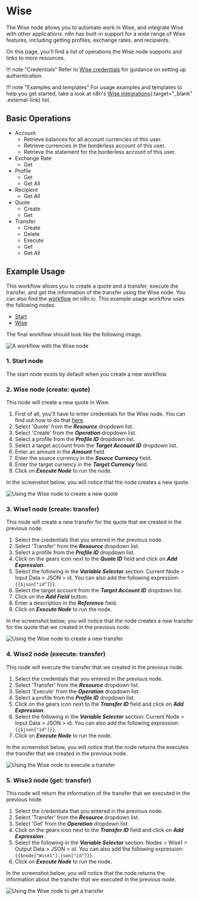 # Wise

The Wise node allows you to automate work in Wise, and integrate Wise with other applications. n8n has built-in support for a wide range of Wise features, including getting profiles, exchange rates, and recipients. 

On this page, you'll find a list of operations the Wise node supports and links to more resources.

!!! note "Credentials"
    Refer to [Wise credentials](/integrations/builtin/credentials/wise/) for guidance on setting up authentication. 

!!! note "Examples and templates"
    For usage examples and templates to help you get started, take a look at n8n's [Wise integrations](https://n8n.io/integrations/wise/){:target="_blank" .external-link} list.


## Basic Operations

* Account
    * Retrieve balances for all account currencies of this user.
    * Retrieve currencies in the borderless account of this user.
    * Retrieve the statement for the borderless account of this user.
* Exchange Rate
    * Get
* Profile
    * Get
    * Get All
* Recipient
    * Get All
* Quote
    * Create
    * Get
* Transfer
    * Create
    * Delete
    * Execute
    * Get
    * Get All

## Example Usage

This workflow allows you to create a quote and a transfer, execute the transfer, and get the information of the transfer using the Wise node. You can also find the [workflow](https://n8n.io/workflows/992) on n8n.io. This example usage workflow uses the following nodes.
- [Start](/integrations/builtin/core-nodes/n8n-nodes-base.start/)
- [Wise]()

The final workflow should look like the following image.

![A workflow with the Wise node](/_images/integrations/builtin/app-nodes/wise/workflow.png)

### 1. Start node

The start node exists by default when you create a new workflow.

### 2. Wise node (create: quote)

This node will create a new quote in Wise.

1. First of all, you'll have to enter credentials for the Wise node. You can find out how to do that [here](/integrations/builtin/credentials/wise/).
2. Select 'Quote' from the ***Resource*** dropdown list.
3. Select 'Create' from the ***Operation*** dropdown list.
4. Select a profile from the ***Profile ID*** dropdown list.
5. Select a target account from the ***Target Account ID*** dropdown list.
6. Enter an amount in the ***Amount*** field.
7. Enter the source currency in the ***Source Currency*** field.
8. Enter the target currency in the ***Target Currency*** field.
9. Click on ***Execute Node*** to run the node.

In the screenshot below, you will notice that the node creates a new quote.

![Using the Wise node to create a new quote](/_images/integrations/builtin/app-nodes/wise/wise_node.png)

### 3. Wise1 node (create: transfer)

This node will create a new transfer for the quote that we created in the previous node.

1. Select the credentials that you entered in the previous node.
2. Select 'Transfer' from the ***Resource*** dropdown list.
3. Select a profile from the ***Profile ID*** dropdown list.
4. Click on the gears icon next to the ***Quote ID*** field and click on ***Add Expression***.
5. Select the following in the ***Variable Selector*** section: Current Node > Input Data > JSON > id. You can also add the following expression: `{{$json["id"]}}`.
6. Select the target account from the ***Target Account ID*** dropdown list.
7. Click on the ***Add Field*** button.
8. Enter a description in the ***Reference*** field.
9. Click on ***Execute Node*** to run the node.

In the screenshot below, you will notice that the node creates a new transfer for the quote that we created in the previous node.

![Using the Wise node to create a new transfer](/_images/integrations/builtin/app-nodes/wise/wise1_node.png)

### 4. Wise2 node (execute: transfer)

This node will execute the transfer that we created in the previous node.

1. Select the credentials that you entered in the previous node.
2. Select 'Transfer' from the ***Resource*** dropdown list.
3. Select 'Execute' from the ***Operation*** dropdown list.
4. Select a profile from the ***Profile ID*** dropdown list.
5. Click on the gears icon next to the ***Transfer ID*** field and click on ***Add Expression***.
6. Select the following in the ***Variable Selector*** section: Current Node > Input Data > JSON > id. You can also add the following expression: `{{$json["id"]}}`.
7. Click on ***Execute Node*** to run the node.

In the screenshot below, you will notice that the node returns the executes the transfer that we created in the previous node.

![Using the Wise node to execute a transfer](/_images/integrations/builtin/app-nodes/wise/wise2_node.png)

### 5. Wise3 node (get: transfer)

This node will return the information of the transfer that we executed in the previous node.

1. Select the credentials that you entered in the previous node.
2. Select 'Transfer' from the ***Resource*** dropdown list.
3. Select 'Get' from the ***Operation*** dropdown list.
4. Click on the gears icon next to the ***Transfer ID*** field and click on ***Add Expression***.
5. Select the following in the ***Variable Selector*** section: Nodes > Wise1 > Output Data > JSON > id. You can also add the following expression: `{{$node["Wise1"].json["id"]}}`.
6. Click on ***Execute Node*** to run the node.

In the screenshot below, you will notice that the node returns the information about the transfer that we executed in the previous node.

![Using the Wise node to get a transfer](/_images/integrations/builtin/app-nodes/wise/wise3_node.png)
